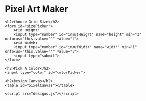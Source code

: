 <!DOCTYPE html>
<html>
<head>
    <title>Pixel Art Maker!</title>
    <link rel="stylesheet" href="https://fonts.googleapis.com/css?family=Monoton">
    <link rel="stylesheet" href="styles.css">
</head>
<body>
    <h1>Pixel Art Maker</h1>

    <h2>Choose Grid Size</h2>
    <form id="sizePicker">
        Grid Height:
        <input type="number" id="inputHeight" name="height" min="1" onfocus="this.value=''" value="1">
        Grid Width:
        <input type="number" id="inputWidth" name="width" min="1" onfocus="this.value=''" value="1">
        <input type="submit">
    </form>

    <h2>Pick A Color</h2>
    <input type="color" id="colorPicker">

    <h2>Design Canvas</h2>
    <table id="pixelCanvas"></table>

    <script src="designs.js"></script>
</body>
</html>
